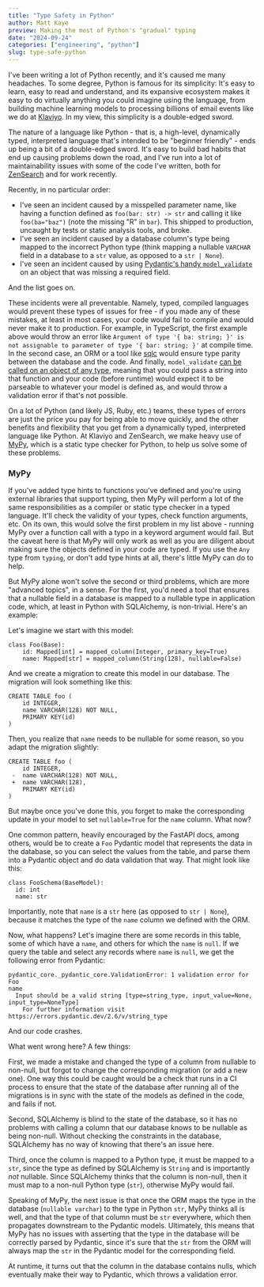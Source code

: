 ```yaml
---
title: "Type Safety in Python"
author: Matt Kaye
preview: Making the most of Python's "gradual" typing
date: "2024-09-24"
categories: ["engineering", "python"]
slug: type-safe-python
---
```


I've been writing a lot of Python recently, and it's caused me many headaches. To some degree, Python is famous for its simplicity: It's easy to learn, easy to read and understand, and its expansive ecosystem makes it easy to do virtually anything you could imagine using the language, from building machine learning models to processing billions of email events like we do at [Klaviyo](https://www.klaviyo.com/). In my view, this simplicity is a double-edged sword.

The nature of a language like Python - that is, a high-level, dynamically typed, interpreted language that's intended to be "beginner friendly" - ends up being a bit of a double-edged sword. It's easy to build bad habits that end up causing problems down the road, and I've run into a lot of maintainability issues with some of the code I've written, both for [ZenSearch](https://zensearch.jobs) and for work recently.

Recently, in no particular order:

- I've seen an incident caused by a misspelled parameter name, like having a function defined as `foo(bar: str) -> str` and calling it like `foo(ba="baz")` (note the missing "R" in `bar`). This shipped to production, uncaught by tests or static analysis tools, and broke.
- I've seen an incident caused by a database column's type being mapped to the incorrect Python type (think mapping a nullable `VARCHAR` field in a database to a `str` value, as opposed to a `str | None`).
- I've seen an incident caused by using [Pydantic's handy `model_validate`](https://docs.pydantic.dev/latest/api/base_model/#pydantic.BaseModel.model_validate) on an object that was missing a required field.

And the list goes on.

These incidents were all preventable. Namely, typed, compiled languages would prevent these types of issues for free - if you made any of these mistakes, at least in most cases, your code would fail to compile and would never make it to production. For example, in TypeScript, the first example above would throw an error like `Argument of type '{ ba: string; }' is not assignable to parameter of type '{ bar: string; }'` at compile time. In the second case, an ORM or a tool like [sqlc](https://sqlc.dev/) would ensure type parity between the database and the code. And finally, `model_validate` [can be called on an object of any type](https://docs.pydantic.dev/latest/api/base_model/#pydantic.BaseModel.model_rebuild), meaning that you could pass a string into that function and your code (before runtime) would expect it to be parseable to whatever your model is defined as, and would throw a validation error if that's not possible.

On a lot of Python (and likely JS, Ruby, etc.) teams, these types of errors are just the price you pay for being able to move quickly, and the other benefits and flexibility that you get from a dynamically typed, interpreted language like Python. At Klaviyo and ZenSearch, we make heavy use of [MyPy](https://mypy.readthedocs.io/en/stable/index.html), which is a static type checker for Python, to help us solve some of these problems.

### MyPy

If you've added type hints to functions you've defined and you're using external libraries that support typing, then MyPy will perform a lot of the same responsibilities as a compiler or static type checker in a typed language. It'll check the validity of your types, check function arguments, etc. On its own, this would solve the first problem in my list above - running MyPy over a function call with a typo in a keyword argument would fail. But the caveat here is that MyPy will only work as well as you are diligent about making sure the objects defined in your code are typed. If you use the `Any` type from `typing`, or don't add type hints at all, there's little MyPy can do to help.

But MyPy alone won't solve the second or third problems, which are more "advanced topics", in a sense. For the first, you'd need a tool that ensures that a nullable field in a database is mapped to a nullable type in application code, which, at least in Python with SQLAlchemy, is non-trivial. Here's an example:

Let's imagine we start with this model:

```
class Foo(Base):
    id: Mapped[int] = mapped_column(Integer, primary_key=True)
    name: Mapped[str] = mapped_column(String(128), nullable=False)
```

And we create a migration to create this model in our database. The migration will look something like this:

```
CREATE TABLE foo (
    id INTEGER,
    name VARCHAR(128) NOT NULL,
    PRIMARY KEY(id)
)
```

Then, you realize that `name` needs to be nullable for some reason, so you adapt the migration slightly:

```
CREATE TABLE foo (
    id INTEGER,
 -  name VARCHAR(128) NOT NULL,
 +  name VARCHAR(128),
    PRIMARY KEY(id)
)
```

But maybe once you've done this, you forget to make the corresponding update in your model to set `nullable=True` for the `name` column. What now?

One common pattern, heavily encouraged by the FastAPI docs, among others, would be to create a `Foo` Pydantic model that represents the data in the database, so you can select the values from the table, and parse them into a Pydantic object and do data validation that way. That might look like this:

```
class FooSchema(BaseModel):
  id: int
  name: str
```

Importantly, note that `name` is a `str` here (as opposed to `str | None`), because it matches the type of the `name` column we defined with the ORM.

Now, what happens? Let's imagine there are some records in this table, some of which have a `name`, and others for which the `name` is `null`. If we query the table and select any records where `name` is `null`, we get the following error from Pydantic:

```
pydantic_core._pydantic_core.ValidationError: 1 validation error for Foo
name
  Input should be a valid string [type=string_type, input_value=None, input_type=NoneType]
    For further information visit https://errors.pydantic.dev/2.6/v/string_type
```

And our code crashes.

What went wrong here? A few things:

First, we made a mistake and changed the type of a column from nullable to non-null, but forgot to change the corresponding migration (or add a new one). One way this could be caught would be a check that runs in a CI process to ensure that the state of the database after running all of the migrations is in sync with the state of the models as defined in the code, and fails if not.

Second, SQLAlchemy is blind to the state of the database, so it has no problems with calling a column that our database knows to be nullable as being non-null. Without checking the constraints in the database, SQLAlchemy has no way of knowing that there's an issue here.

Third, once the column is mapped to a Python type, it must be mapped to a `str`, since the type as defined by SQLAlchemy is `String` and is importantly _not_ nullable. Since SQLAlchemy thinks that the column is non-null, then it must map to a non-null Python type (`str`), otherwise MyPy would fail.

Speaking of MyPy, the next issue is that once the ORM maps the type in the database (`nullable varchar`) to the type in Python `str`, MyPy thinks all is well, and that the type of that column must be `str` everywhere, which then propagates downstream to the Pydantic models. Ultimately, this means that MyPy has no issues with asserting that the type in the database will be correctly parsed by Pydantic, since it's sure that the `str` from the ORM will always map the `str` in the Pydantic model for the corresponding field.

At runtime, it turns out that the column in the database contains nulls, which eventually make their way to Pydantic, which throws a validation error.
